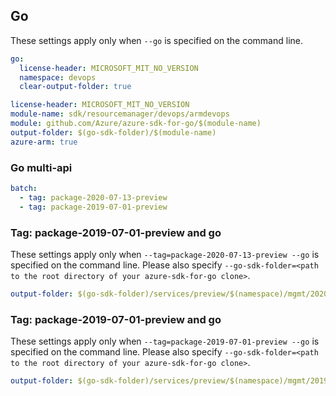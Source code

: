 ## Go

These settings apply only when `--go` is specified on the command line.

```yaml $(go) && !$(track2)
go:
  license-header: MICROSOFT_MIT_NO_VERSION
  namespace: devops
  clear-output-folder: true
```

``` yaml $(go) && $(track2)
license-header: MICROSOFT_MIT_NO_VERSION
module-name: sdk/resourcemanager/devops/armdevops
module: github.com/Azure/azure-sdk-for-go/$(module-name)
output-folder: $(go-sdk-folder)/$(module-name)
azure-arm: true
```

### Go multi-api

``` yaml $(go) && $(multiapi)
batch:
  - tag: package-2020-07-13-preview
  - tag: package-2019-07-01-preview
```

### Tag: package-2019-07-01-preview and go

These settings apply only when `--tag=package-2020-07-13-preview --go` is specified on the command line.
Please also specify `--go-sdk-folder=<path to the root directory of your azure-sdk-for-go clone>`.

```yaml $(tag) == 'package-2020-07-13-preview' && $(go)
output-folder: $(go-sdk-folder)/services/preview/$(namespace)/mgmt/2020-07-13-preview/$(namespace)
```

### Tag: package-2019-07-01-preview and go

These settings apply only when `--tag=package-2019-07-01-preview --go` is specified on the command line.
Please also specify `--go-sdk-folder=<path to the root directory of your azure-sdk-for-go clone>`.

```yaml $(tag) == 'package-2019-07-01-preview' && $(go)
output-folder: $(go-sdk-folder)/services/preview/$(namespace)/mgmt/2019-07-01-preview/$(namespace)
```
